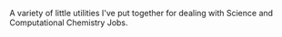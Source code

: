 A variety of little utilities I've put together for dealing with Science and Computational Chemistry Jobs.
